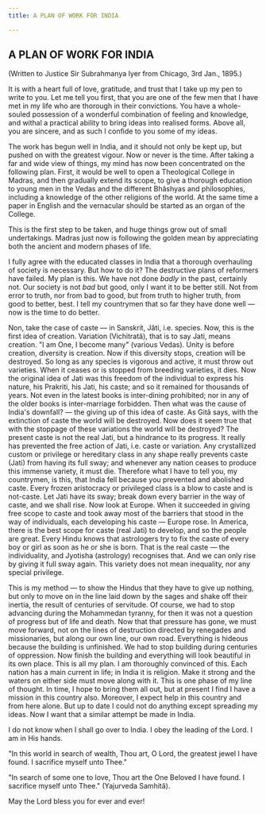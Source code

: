 ```yaml
---
title: A PLAN OF WORK FOR INDIA

---
```





  



## A PLAN OF WORK FOR INDIA

(Written to Justice Sir Subrahmanya Iyer from Chicago, 3rd Jan., 1895.)

It is with a heart full of love, gratitude, and trust that I take up my
pen to write to you. Let me tell you first, that you are one of the few
men that I have met in my life who are thorough in their convictions.
You have a whole-souled possession of a wonderful combination of feeling
and knowledge, and withal a practical ability to bring ideas into
realised forms. Above all, you are sincere, and as such I confide to you
some of my ideas.

The work has begun well in India, and it should not only be kept up, but
pushed on with the greatest vigour. Now or never is the time. After
taking a far and wide view of things, my mind has now been concentrated
on the following plan. First, it would be well to open a Theological
College in Madras, and then gradually extend its scope, to give a
thorough education to young men in the Vedas and the different Bhâshyas
and philosophies, including a knowledge of the other religions of the
world. At the same time a paper in English and the vernacular should be
started as an organ of the College.

This is the first step to be taken, and huge things grow out of small
undertakings. Madras just now is following the golden mean by
appreciating both the ancient and modern phases of life.

I fully agree with the educated classes in India that a thorough
overhauling of society is necessary. But how to do it? The destructive
plans of reformers have failed. My plan is this. We have not done
*badly* in the past, certainly not. Our society is not *bad* but good,
only I want it to be better still. Not from error to truth, nor from bad
to good, but from truth to higher truth, from good to better, best. I
tell my countrymen that so far they have done well — now is the time to
do better.

Non, take the case of caste — in Sanskrit, Jâti, i.e. species. Now, this
is the first idea of creation. Variation (Vichitratâ), that is to say
Jati, means creation. "I am One, I become many" (various Vedas). Unity
is before creation, diversity is creation. Now if this diversity stops,
creation will be destroyed. So long as any species is vigorous and
active, it must throw out varieties. When it ceases or is stopped from
breeding varieties, it dies. Now the original idea of Jati was this
freedom of the individual to express his nature, his Prakriti, his Jati,
his caste; and so it remained for thousands of years. Not even in the
latest books is inter-dining prohibited; nor in any of the older books
is inter-marriage forbidden. Then what was the cause of India's
downfall? — the giving up of this idea of caste. As Gitâ says, with the
extinction of caste the world will be destroyed. Now does it seem true
that with the stoppage of these variations the world will be destroyed?
The present caste is not the real Jati, but a hindrance to its progress.
It really has prevented the free action of Jati, i.e. caste or
variation. Any crystallized custom or privilege or hereditary class in
any shape really prevents caste (Jati) from having its full sway; and
whenever any nation ceases to produce this immense variety, it must die.
Therefore what I have to tell you, my countrymen, is this, that India
fell because you prevented and abolished caste. Every frozen aristocracy
or privileged class is a blow to caste and is not-caste. Let Jati have
its sway; break down every barrier in the way of caste, and we shall
rise. Now look at Europe. When it succeeded in giving free scope to
caste and took away most of the barriers that stood in the way of
individuals, each developing his caste — Europe rose. In America, there
is the best scope for caste (real Jati) to develop, and so the people
are great. Every Hindu knows that astrologers try to fix the caste of
every boy or girl as soon as he or she is born. That is the real caste —
the individuality, and Jyotisha (astrology) recognises that. And we can
only rise by giving it full sway again. This variety does not mean
inequality, nor any special privilege.

This is my method — to show the Hindus that they have to give up
nothing, but only to move on in the line laid down by the sages and
shake off their inertia, the result of centuries of servitude. Of
course, we had to stop advancing during the Mohammedan tyranny, for then
it was not a question of progress but of life and death. Now that that
pressure has gone, we must move forward, not on the lines of destruction
directed by renegades and missionaries, but along our own line, our own
road. Everything is hideous because the building is unfinished. We had
to stop building during centuries of oppression. Now finish the building
and everything will look beautiful in its own place. This is all my
plan. I am thoroughly convinced of this. Each nation has a main current
in life; in India it is religion. Make it strong and the waters on
either side must move along with it. This is one phase of my line of
thought. In time, I hope to bring them all out, but at present I find I
have a mission in this country also. Moreover, I expect help in this
country and from here alone. But up to date I could not do anything
except spreading my ideas. Now I want that a similar attempt be made in
India.

I do not know when I shall go over to India. I obey the leading of the
Lord. I am in His hands.

"In this world in search of wealth, Thou art, O Lord, the greatest jewel
I have found. I sacrifice myself unto Thee."

"In search of some one to love, Thou art the One Beloved I have found. I
sacrifice myself unto Thee." (Yajurveda Samhitâ).

May the Lord bless you for ever and ever!



